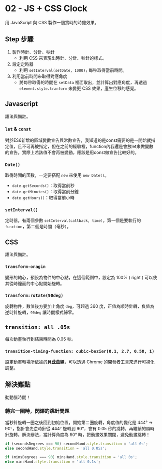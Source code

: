 # 02 - JS + CSS Clock

用 JavaScript 與 CSS 製作一個實時的時鐘效果。

## Step 步驟

1. 製作時針、分針、秒針
    * 利用 CSS 來表現出時針、分針、秒針的樣式。
1. 設定定時器
    * 利用 `setInterval(setDate, 1000);` 每秒取得當前時間。
1. 利用當前時間來取得對應角度
    * 將每秒取得的時間在 `setData` 裡面取出，並計算出對應角度，再透過 `element.style.tranform` 來變更 CSS 效果，產生位移的感覺。

## Javascript

語法與備註。

### `let` & `const`

對於ES6新增的區域變數宣告與常數宣告，我知道的是const需要的是一開始就指定值，且不可再被指定，但在之前的經驗裡，function內我還是會放let來做變數的宣告，實際上若該值不會再被變動，應該是用const做宣告比較好的。

### `Date()`

取得時間的函數，一定要搭配 `new` 來使用 `new Date()`。

* `date.getSeconds()`：取得當前秒
* `date.getMinutes()`：取得當前分鐘
* `date.getHours()`：取得當前小時

### `setInterval()`

定時器，有兩個參數 `setInterval(callback, time)`，第一個是要執行的 `function`，第二個是時間（毫秒）。

## CSS

語法與備註。

### `transform-oragin`

變形的軸心，預設為物件的中心點，在這個範例中，設定為 100% ( right ) 可以使其從時鐘面的中心點開始旋轉。

### `transform:rotate(90deg)`

旋轉物件，數值後方要加上角度 `deg`，可超過 360 度，正值為順時針轉，負值為逆時針旋轉，`90deg` 讓時間樣式歸零。

## `transition: all .05s`

每次動畫執行到結束時間為 0.05 秒。

### `transition-timing-function: cubic-bezier(0.1, 2.7, 0.58, 1)`

設定動畫轉場所依據的**貝茲曲線**，可以透過 Chrome 的開發者工具來進行可視化調整。

## 解決難點

動動腦時間！

### 轉完一圈時，閃爍的跳針問題

當秒針旋轉一圈之後回到初始位置，開始第二圈旋轉，角度值的變化是 444° → 90°，指針會先逆時針從 444° 旋轉到 90°，會有 0.05 秒的跳轉，再繼續的順時針旋轉。解決辦法，當計算角度為 90° 時，把動畫效果關閉，避免動畫跳轉！

```js
if (secondsDegrees === 90) secondHand.style.transition = 'all 0s';
else secondHand.style.transition = 'all 0.05s';

if (minsDegrees === 90) minsHand.style.transition = 'all 0s';
else minsHand.style.transition = 'all 0.1s';
```